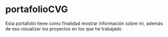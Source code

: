 # portafolioCVG
Esta portafolio tiene como finalidad mostrar información sobre mi, además de eso visualizar los proyectos en los que he trabajado
